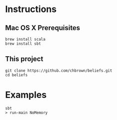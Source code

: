 # Instructions

## Mac OS X Prerequisites

    brew install scala
    brew install sbt

## This project

    git clone https://github.com/chbrown/beliefs.git
    cd beliefs

# Examples

    sbt
    > run-main NoMemory
